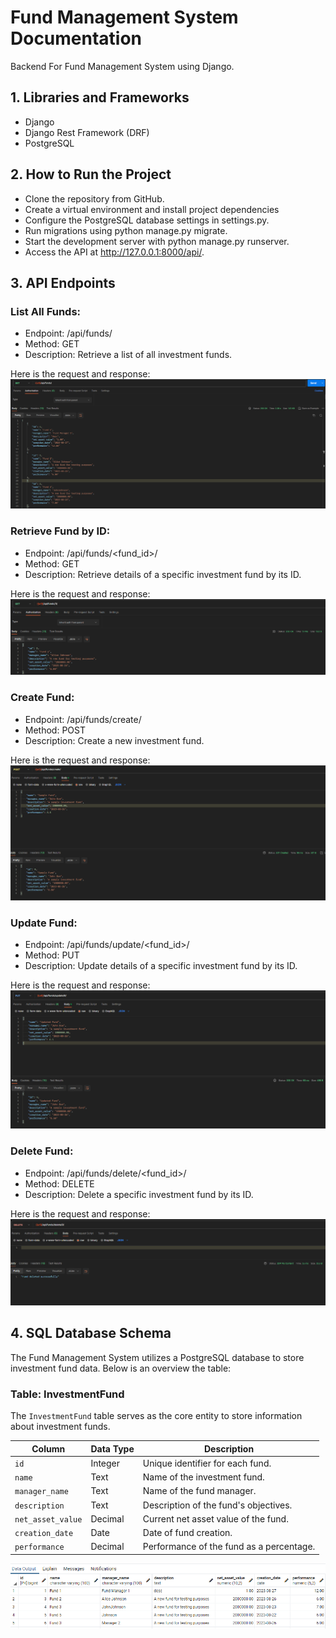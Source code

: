 # Fund Management System Documentation

Backend For Fund Management System using Django.

## 1. Libraries and Frameworks

- Django
- Django Rest Framework (DRF)
- PostgreSQL

## 2. How to Run the Project

- Clone the repository from GitHub.
- Create a virtual environment and install project dependencies
- Configure the PostgreSQL database settings in settings.py.
- Run migrations using python manage.py migrate.
- Start the development server with python manage.py runserver.
- Access the API at http://127.0.0.1:8000/api/.

## 3. API Endpoints

### List All Funds:

- Endpoint: /api/funds/
- Method: GET
- Description: Retrieve a list of all investment funds.

Here is the request and response:
![Fund Lists](Fund_Lists.png)

### Retrieve Fund by ID:

- Endpoint: /api/funds/<fund_id>/
- Method: GET
- Description: Retrieve details of a specific investment fund by its ID.

Here is the request and response:
![Fund Lists](Fund_Info.png)

### Create Fund:

- Endpoint: /api/funds/create/
- Method: POST
- Description: Create a new investment fund.

Here is the request and response:
![Fund Lists](Fund_Create.png)

### Update Fund:

- Endpoint: /api/funds/update/<fund_id>/
- Method: PUT
- Description: Update details of a specific investment fund by its ID.

Here is the request and response:
![Fund Lists](Fund_Update.png)

### Delete Fund:

- Endpoint: /api/funds/delete/<fund_id>/
- Method: DELETE
- Description: Delete a specific investment fund by its ID.

Here is the request and response:
![Fund Lists](Fund_Delete.png)

## 4. SQL Database Schema

The Fund Management System utilizes a PostgreSQL database to store investment fund data. Below is an overview the table:

### Table: InvestmentFund

The `InvestmentFund` table serves as the core entity to store information about investment funds.

| Column            | Data Type | Description                              |
| ----------------- | --------- | ---------------------------------------- |
| `id`              | Integer   | Unique identifier for each fund.         |
| `name`            | Text      | Name of the investment fund.             |
| `manager_name`    | Text      | Name of the fund manager.                |
| `description`     | Text      | Description of the fund's objectives.    |
| `net_asset_value` | Decimal   | Current net asset value of the fund.     |
| `creation_date`   | Date      | Date of fund creation.                   |
| `performance`     | Decimal   | Performance of the fund as a percentage. |

![InvestmentFund table](DB_Sample.png)
